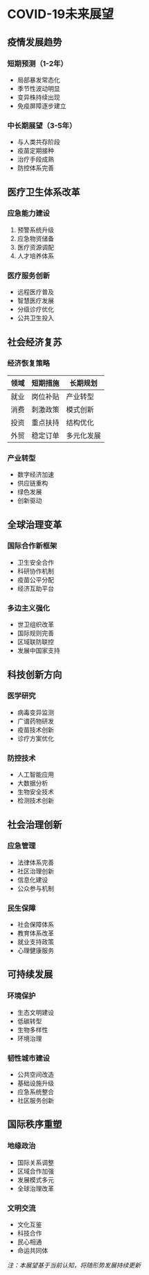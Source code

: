 # COVID-19未来展望

## 疫情发展趋势

### 短期预测（1-2年）
- 局部暴发常态化
- 季节性波动明显
- 变异株持续出现
- 免疫屏障逐步建立

### 中长期展望（3-5年）
- 与人类共存阶段
- 疫苗定期接种
- 治疗手段成熟
- 防控体系完善

## 医疗卫生体系改革

### 应急能力建设
1. 预警系统升级
2. 应急物资储备
3. 医疗资源调配
4. 人才培养体系

### 医疗服务创新
- 远程医疗普及
- 智慧医疗发展
- 分级诊疗优化
- 公共卫生投入

## 社会经济复苏

### 经济恢复策略
| 领域 | 短期措施 | 长期规划 |
|------|----------|----------|
| 就业 | 岗位补贴 | 产业转型 |
| 消费 | 刺激政策 | 模式创新 |
| 投资 | 重点扶持 | 结构优化 |
| 外贸 | 稳定订单 | 多元化发展 |

### 产业转型
- 数字经济加速
- 供应链重构
- 绿色发展
- 创新驱动

## 全球治理变革

### 国际合作新框架
- 卫生安全合作
- 科研协作机制
- 疫苗公平分配
- 经济互助平台

### 多边主义强化
- 世卫组织改革
- 国际规则完善
- 区域联防联控
- 发展中国家支持

## 科技创新方向

### 医学研究
- 病毒变异监测
- 广谱药物研发
- 疫苗技术创新
- 诊疗方案优化

### 防控技术
- 人工智能应用
- 大数据分析
- 生物安全技术
- 检测技术创新

## 社会治理创新

### 应急管理
- 法律体系完善
- 社区治理创新
- 信息化建设
- 公众参与机制

### 民生保障
- 社会保障体系
- 教育体系改革
- 就业支持政策
- 心理健康服务

## 可持续发展

### 环境保护
- 生态文明建设
- 低碳转型
- 生物多样性
- 环境治理

### 韧性城市建设
- 公共空间改造
- 基础设施升级
- 应急系统整合
- 社区服务创新

## 国际秩序重塑

### 地缘政治
- 国际关系调整
- 区域合作加强
- 发展模式多元
- 全球治理改革

### 文明交流
- 文化互鉴
- 科技合作
- 民心相通
- 命运共同体

*注：本展望基于当前认知，将随形势发展持续更新* 